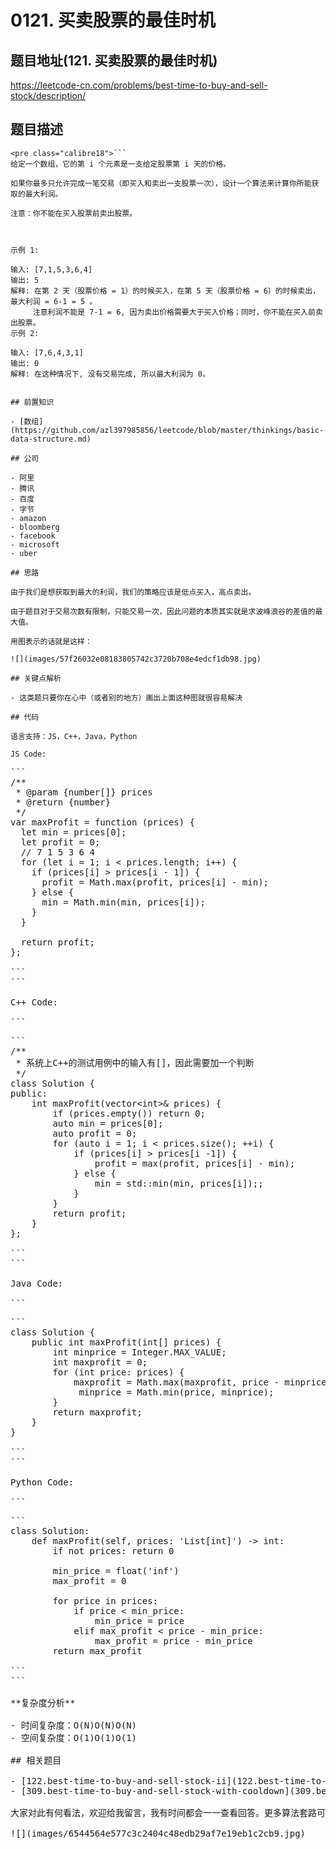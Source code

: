 # 0121. 买卖股票的最佳时机

## 题目地址(121. 买卖股票的最佳时机)

<https://leetcode-cn.com/problems/best-time-to-buy-and-sell-stock/description/>

## 题目描述

```
<pre class="calibre18">```
给定一个数组，它的第 i 个元素是一支给定股票第 i 天的价格。

如果你最多只允许完成一笔交易（即买入和卖出一支股票一次），设计一个算法来计算你所能获取的最大利润。

注意：你不能在买入股票前卖出股票。



示例 1:

输入: [7,1,5,3,6,4]
输出: 5
解释: 在第 2 天（股票价格 = 1）的时候买入，在第 5 天（股票价格 = 6）的时候卖出，最大利润 = 6-1 = 5 。
     注意利润不能是 7-1 = 6, 因为卖出价格需要大于买入价格；同时，你不能在买入前卖出股票。
示例 2:

输入: [7,6,4,3,1]
输出: 0
解释: 在这种情况下, 没有交易完成, 所以最大利润为 0。

```
```

## 前置知识

- [数组](https://github.com/azl397985856/leetcode/blob/master/thinkings/basic-data-structure.md)

## 公司

- 阿里
- 腾讯
- 百度
- 字节
- amazon
- bloomberg
- facebook
- microsoft
- uber

## 思路

由于我们是想获取到最大的利润，我们的策略应该是低点买入，高点卖出。

由于题目对于交易次数有限制，只能交易一次，因此问题的本质其实就是求波峰浪谷的差值的最大值。

用图表示的话就是这样：

![](images/57f26032e08183805742c3720b708e4edcf1db98.jpg)

## 关键点解析

- 这类题只要你在心中（或者别的地方）画出上面这种图就很容易解决

## 代码

语言支持：JS，C++，Java，Python

JS Code:

```
<pre class="calibre18">```
<span class="hljs-title">/**
 * @param {number[]} prices
 * @return {number}
 */</span>
<span class="hljs-keyword">var</span> maxProfit = <span class="hljs-function"><span class="hljs-keyword">function</span> (<span class="hljs-params">prices</span>) </span>{
  <span class="hljs-keyword">let</span> min = prices[<span class="hljs-params">0</span>];
  <span class="hljs-keyword">let</span> profit = <span class="hljs-params">0</span>;
  <span class="hljs-title">// 7 1 5 3 6 4</span>
  <span class="hljs-keyword">for</span> (<span class="hljs-keyword">let</span> i = <span class="hljs-params">1</span>; i < prices.length; i++) {
    <span class="hljs-keyword">if</span> (prices[i] > prices[i - <span class="hljs-params">1</span>]) {
      profit = <span class="hljs-params">Math</span>.max(profit, prices[i] - min);
    } <span class="hljs-keyword">else</span> {
      min = <span class="hljs-params">Math</span>.min(min, prices[i]);
    }
  }

  <span class="hljs-keyword">return</span> profit;
};

```
```

C++ Code:

```
<pre class="calibre18">```
<span class="hljs-title">/**
 * 系统上C++的测试用例中的输入有[]，因此需要加一个判断
 */</span>
<span class="hljs-keyword">class</span> Solution {
<span class="hljs-keyword">public</span>:
    <span class="hljs-function"><span class="hljs-keyword">int</span> <span class="hljs-title">maxProfit</span><span class="hljs-params">(<span class="hljs-params">vector</span><<span class="hljs-keyword">int</span>>& prices)</span> </span>{
        <span class="hljs-keyword">if</span> (prices.empty()) <span class="hljs-keyword">return</span> <span class="hljs-params">0</span>;
        <span class="hljs-keyword">auto</span> min = prices[<span class="hljs-params">0</span>];
        <span class="hljs-keyword">auto</span> profit = <span class="hljs-params">0</span>;
        <span class="hljs-keyword">for</span> (<span class="hljs-keyword">auto</span> i = <span class="hljs-params">1</span>; i < prices.size(); ++i) {
            <span class="hljs-keyword">if</span> (prices[i] > prices[i <span class="hljs-params">-1</span>]) {
                profit = max(profit, prices[i] - min);
            } <span class="hljs-keyword">else</span> {
                min = <span class="hljs-params">std</span>::min(min, prices[i]);;
            }
        }
        <span class="hljs-keyword">return</span> profit;
    }
};

```
```

Java Code:

```
<pre class="calibre18">```
<span class="hljs-class"><span class="hljs-keyword">class</span> <span class="hljs-title">Solution</span> </span>{
    <span class="hljs-function"><span class="hljs-keyword">public</span> <span class="hljs-keyword">int</span> <span class="hljs-title">maxProfit</span><span class="hljs-params">(<span class="hljs-keyword">int</span>[] prices)</span> </span>{
        <span class="hljs-keyword">int</span> minprice = Integer.MAX_VALUE;
        <span class="hljs-keyword">int</span> maxprofit = <span class="hljs-params">0</span>;
        <span class="hljs-keyword">for</span> (<span class="hljs-keyword">int</span> price: prices) {
            maxprofit = Math.max(maxprofit, price - minprice);
             minprice = Math.min(price, minprice);
        }
        <span class="hljs-keyword">return</span> maxprofit;
    }
}

```
```

Python Code:

```
<pre class="calibre18">```
<span class="hljs-class"><span class="hljs-keyword">class</span> <span class="hljs-title">Solution</span>:</span>
    <span class="hljs-function"><span class="hljs-keyword">def</span> <span class="hljs-title">maxProfit</span><span class="hljs-params">(self, prices: <span class="hljs-string">'List[int]'</span>)</span> -> int:</span>
        <span class="hljs-keyword">if</span> <span class="hljs-keyword">not</span> prices: <span class="hljs-keyword">return</span> <span class="hljs-params">0</span>

        min_price = float(<span class="hljs-string">'inf'</span>)
        max_profit = <span class="hljs-params">0</span>

        <span class="hljs-keyword">for</span> price <span class="hljs-keyword">in</span> prices:
            <span class="hljs-keyword">if</span> price < min_price:
                min_price = price
            <span class="hljs-keyword">elif</span> max_profit < price - min_price:
                max_profit = price - min_price
        <span class="hljs-keyword">return</span> max_profit

```
```

**复杂度分析**

- 时间复杂度：O(N)O(N)O(N)
- 空间复杂度：O(1)O(1)O(1)

## 相关题目

- [122.best-time-to-buy-and-sell-stock-ii](122.best-time-to-buy-and-sell-stock-ii.html)
- [309.best-time-to-buy-and-sell-stock-with-cooldown](309.best-time-to-buy-and-sell-stock-with-cooldown.html)

大家对此有何看法，欢迎给我留言，我有时间都会一一查看回答。更多算法套路可以访问我的 LeetCode 题解仓库：<https://github.com/azl397985856/leetcode> 。 目前已经 37K star 啦。 大家也可以关注我的公众号《力扣加加》带你啃下算法这块硬骨头。

![](images/6544564e577c3c2404c48edb29af7e19eb1c2cb9.jpg)